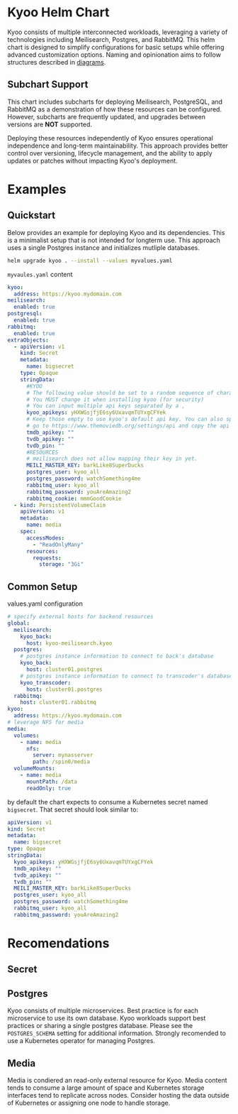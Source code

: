 # Kyoo Helm Chart
Kyoo consists of multiple interconnected workloads, leveraging a variety of technologies including Meilisearch, Postgres, and RabbitMQ.  This helm chart is designed to simplify configurations for basic setups while offering advanced customization options.  Naming and opinionation aims to follow structures described in [diagrams](../DIAGRAMS.md).

## Subchart Support
This chart includes subcharts for deploying Meilisearch, PostgreSQL, and RabbitMQ as a demonstration of how these resources can be configured. However, subcharts are frequently updated, and upgrades between versions are **NOT** supported.

Deploying these resources independently of Kyoo ensures operational independence and long-term maintainability. This approach provides better control over versioning, lifecycle management, and the ability to apply updates or patches without impacting Kyoo's deployment.


# Examples
## Quickstart
Below provides an example for deploying Kyoo and its dependencies.  This is a minimalist setup that is not intended for longterm use.  This approach uses a single Postgres instance and initializes mutliple databases.

```sh
helm upgrade kyoo . --install --values myvalues.yaml
```
`myvaules.yaml` content
```yaml
kyoo:
  address: https://kyoo.mydomain.com
meilisearch:
  enabled: true
postgresql:
  enabled: true
rabbitmq:
  enabled: true
extraObjects:
  - apiVersion: v1
    kind: Secret
    metadata:
      name: bigsecret
    type: Opaque
    stringData:
      #KYOO
      # The following value should be set to a random sequence of characters.
      # You MUST change it when installing kyoo (for security)
      # You can input multiple api keys separated by a ,
      kyoo_apikeys: yHXWGsjfjE6sy6UxavqmTUYxgCFYek
      # Keep those empty to use kyoo's default api key. You can also specify a custom API key if you want.
      # go to https://www.themoviedb.org/settings/api and copy the api key (not the read access token, the api key)
      tmdb_apikey: ""
      tvdb_apikey: ""
      tvdb_pin: ""
      #RESOURCES
      # meilisearch does not allow mapping their key in yet.
      MEILI_MASTER_KEY: barkLike8SuperDucks
      postgres_user: kyoo_all
      postgres_password: watchSomething4me
      rabbitmq_user: kyoo_all
      rabbitmq_password: youAreAmazing2
      rabbitmq_cookie: mmmGoodCookie
  - kind: PersistentVolumeClaim
    apiVersion: v1
    metadata:
      name: media
    spec:
      accessModes:
        - "ReadOnlyMany"
      resources:
        requests:
          storage: "3Gi"
```

## Common Setup

values.yaml configuration
```yaml
# specify external hosts for backend resources
global:
  meilisearch:
    kyoo_back:
      host: kyoo-meilisearch.kyoo
  postgres:
    # postgres instance information to connect to back's database
    kyoo_back:
      host: cluster01.postgres
    # postgres instance information to connect to transcoder's database
    kyoo_transcoder:
      host: cluster01.postgres
  rabbitmq:
    host: cluster01.rabbitmq
kyoo:
  address: https://kyoo.mydomain.com
# leverage NFS for media
media:
  volumes:
    - name: media
      nfs:
        server: mynasserver
        path: /spin0/media
  volumeMounts:
    - name: media
      mountPath: /data
      readOnly: true
```
by default the chart expects to consume a Kubernetes secret named `bigsecret`.  That secret should look similar to:

```yaml
apiVersion: v1
kind: Secret
metadata:
  name: bigsecret
type: Opaque
stringData:
  kyoo_apikeys: yHXWGsjfjE6sy6UxavqmTUYxgCFYek
  tmdb_apikey: ""
  tvdb_apikey: ""
  tvdb_pin: ""
  MEILI_MASTER_KEY: barkLike8SuperDucks
  postgres_user: kyoo_all
  postgres_password: watchSomething4me
  rabbitmq_user: kyoo_all
  rabbitmq_password: youAreAmazing2
```

# Recomendations
## Secret



## Postgres
Kyoo consists of multiple microservices.  Best practice is for each microservice to use its own database.  Kyoo workloads support best practices or sharing a single postgres database.  Please see the `POSTGRES_SCHEMA` setting for additional information.  Strongly recomended to use a Kubernetes operator for managing Postgres.

## Media
Media is condiered an read-only external resource for Kyoo.  Media content tends to consume a large amount of space and Kubernetes storage interfaces tend to replicate across nodes.  Consider hosting the data outside of Kubernetes or assigning one node to handle storage.
